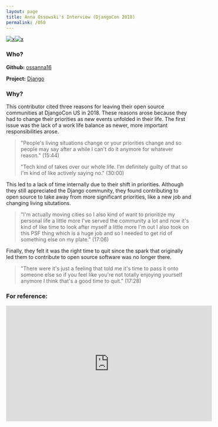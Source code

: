 ```yaml
---
layout: page
title: Anna Ossowski's Interview (DjangoCon 2018)
permalink: /050
---
```


[![x](https://img.shields.io/badge/-Not%20Enough%20Time%20(Internal)-darkblue)](/#NETI)[![x](https://img.shields.io/badge/-No%20Longer%20Enjoyable-ff033e)](/#NLE)

### Who?

**Github:** [ossanna16](https://github.com/ossanna16)

**Project:** [Django](https://github.com/django/django)

### Why?

This contributor cited three reasons for leaving their open source communities at DjangoCon US in 2018. These reasons arose because they had to change their priorities as new events unfolded in their life. The first issue was the lack of a work life balance as newer, more important responsibilities arose.

> "People's living situations change or your priorities change and so people may say after a while I can't do it anymore for whatever reason." (15:44)
>
> "Tech kind of takes over our whole life. I'm definitely guilty of that so I'm kind of like actively saying no." (30:00)

This led to a lack of time internally due to their shift in priorities. Although they still appreciated the Django community, they found contributing to open source to take away from more significant priorities, like a new job and changing living situtations.

> "I'm actually moving cities so I also kind of want to prioritize my personal life a little more I've served the community a lot and now it's kind of like time to look after myself a little more I'm out I also took on this PSF thing which is a huge job and so I needed to get rid of something else on my plate." (17:06)

Finally, they felt it was the right time to quit since the spark that originally led them to contribute to open source software was no longer there.

> "There were it's just a feeling that told me it's time to pass it onto someone else so if you feel like you're not totally enjoying yourself anymore I think that's a good time to quit." (17:28)

### For reference:

<iframe width="560" height="315" src="https://www.youtube.com/embed/Nzi1zKtHv1Q?start=933" title="YouTube video player" frameborder="0" allow="accelerometer; autoplay; clipboard-write; encrypted-media; gyroscope; picture-in-picture" allowfullscreen></iframe>
